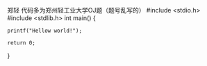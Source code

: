 郑轻
代码多为郑州轻工业大学OJ题（题号乱写的）
#include <stdio.h>
#include <stdlib.h>
int main()
{
   
    printf("Hellow world!");
   
    return 0;

}
